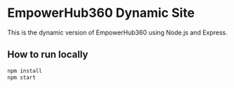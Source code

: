 # EmpowerHub360 Dynamic Site

This is the dynamic version of EmpowerHub360 using Node.js and Express.

## How to run locally
```bash
npm install
npm start
```
